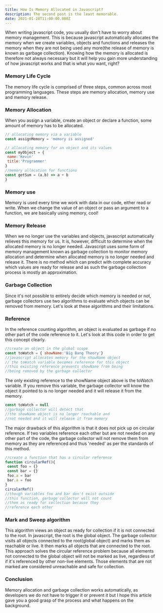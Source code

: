 ```yaml
---
title: How Is Memory Allocated in Javascript?
description: The second post is the least memorable.
date: 2021-01-28T11:00:00.000Z
---
```

When writing javascript code, you usually don't have to worry about memory management. This is because javascript automatically allocates the memory when we create variables, objects and functions and releases the memory when they are not being used any more(the release of memory is known as garbage collection). Knowing how the memory is allocated is therefore not always necessary but it will help you gain more understanding of how javascript works and that is what you want, right?

### Memory Life Cycle

The memory life cycle is comprised of three steps, common across most programming languages. These steps are memory allocation, memory use and memory release.

### Memory Allocation

When you assign a variable, create an object or declare a function, some amount of memory has to be allocated.

```js
// allocating memory via a variable
const assignMemory = 'memory is assigned'

// allocating memory for an object and its values
const myObject = {
 name:'Kevin'
 title:'Programmer'
}
//memory allocation for functions
const getSum = (a,b) => a + b
}
```
### Memory use

Memory is used every time we work with data in our code, either read or write. When we change the value of an object or pass an argument to a function, we are basically using memory, cool!

### Memory Release

When we no longer use the variables and objects, javascript automatically relieves this memory for us. It is, however, difficult to determine when the allocated memory is no longer needed. Javascript uses some form of memory management known as garbage collection to monitor memory allocation and determine when allocated memory is no longer needed and release it. There is no method which can predict with complete accuracy which values are ready for release and as such the garbage collection process is mostly an approximation.

### Garbage Collection
Since it's not possible to entirely decide which memory is needed or not, garbage collectors use two algorithms to evaluate which objects can be removed from memory. Let's look at these algorithms and their limitations.

### Reference

In the reference counting algorithm, an object is evaluated as garbage if no other part of the code reference to it. Let's look at this code in order to get this concept clearly.

```js
//create an object in the global scope
const toWatch = { showName:'Big Bang Theory'}
//javascript allocates memory for the showName object
// the toWatch variable becomes reference for this object
//this existing reference prevents showName from being
//being removed by the garbage collector
```
The only existing reference to the showName object above is the toWatch variable. If you remove this variable, the garbage collector will know the object it pointed to is no longer needed and it will release it from the memory.

```js
const toWatch = null
//garbage collector will detect that
//the showName object is no longer reachable and
//not needed and it will release it from memory
```
The major drawback of this algorithm is that it does not pick up on circular reference. If two variables reference each other but are not needed on any other part of the code, the garbage collector will not remove them from memory as they are referenced and thus 'needed' as per the standards of this method.

```js
//create a function that has a circular reference
function circularRef(){
 const foo = {}
 const bar = {}
 foo.a = bar
 bar.a = foo
}
circularRef()
//though variables foo and bar don't exist outside
//this function, garbage collector will not count 
//them as ready for collection because they
//reference each other
```
### Mark and Sweep algorithm

This algorithm views an object as ready for collection if it is not connected to the root. In javascript, the root is the global object. The garbage collector visits all objects connected to the root(global object) and marks them as reachable or live. It then marks all objects that are connected to the root. This approach solves the circular reference problem because all elements not connected to the global object will not be marked as live, regardless of if it's referenced by other non-live elements.
Those elements that are not marked are considered unreachable and safe for collection.

### Conclusion

Memory allocation and garbage collection works automatically, as developers we do not have to trigger it or prevent it but I hope this article gave you a good grasp of the process and what happens on the background.